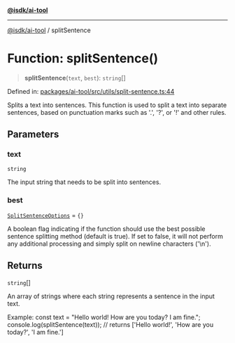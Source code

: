 [**@isdk/ai-tool**](../README.md)

***

[@isdk/ai-tool](../globals.md) / splitSentence

# Function: splitSentence()

> **splitSentence**(`text`, `best`): `string`[]

Defined in: [packages/ai-tool/src/utils/split-sentence.ts:44](https://github.com/isdk/ai-tool.js/blob/077730e62e6c723611b64a587e36b69766741af4/src/utils/split-sentence.ts#L44)

Splits a text into sentences.
This function is used to split a text into separate sentences, based on punctuation marks such as '.', '?', or '!' and other rules.

## Parameters

### text

`string`

The input string that needs to be split into sentences.

### best

[`SplitSentenceOptions`](../interfaces/SplitSentenceOptions.md) = `{}`

A boolean flag indicating if the function should use the best possible sentence splitting method (default is true).
If set to false, it will not perform any additional processing and simply split on newline characters ('\n').

## Returns

`string`[]

An array of strings where each string represents a sentence in the input text.

Example:
const text = "Hello world! How are you today? I am fine.";
console.log(splitSentence(text));  // returns ['Hello world!', 'How are you today?', 'I am fine.']
